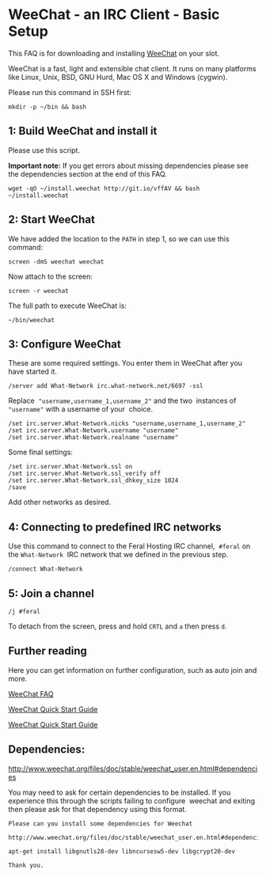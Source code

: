 WeeChat - an IRC Client - Basic Setup
=====================================

  
This FAQ is for downloading and installing [WeeChat](http://www.weechat.org/) on your slot.  
  
WeeChat is a fast, light and extensible chat client. It runs on many platforms like Linux, Unix, BSD, GNU Hurd, Mac OS X and Windows (cygwin).  
  
Please run this command in SSH first:  
  

    mkdir -p ~/bin && bash

  

1: Build WeeChat and install it
-------------------------------

  
Please use this script.  
  
**Important note:** If you get errors about missing dependencies please see the dependencies section at the end of this FAQ.  
  

    wget -qO ~/install.weechat http://git.io/vffAV && bash ~/install.weechat

  

2: Start WeeChat
----------------

  
We have added the location to the `PATH` in step 1, so we can use this command:  
  

    screen -dmS weechat weechat

  
Now attach to the screen:  
  

    screen -r weechat

  
The full path to execute WeeChat is:  
  

    ~/bin/weechat

  

3: Configure WeeChat
--------------------

  
These are some required settings. You enter them in WeeChat after you have started it.  
  

    /server add What-Network irc.what-network.net/6697 -ssl

  
Replace  `"username,username_1,username_2"` and the two  instances of `"username"` with a username of your  choice.  
  

    /set irc.server.What-Network.nicks "username,username_1,username_2"
    /set irc.server.What-Network.username "username"
    /set irc.server.What-Network.realname "username"

  
Some final settings:  
  

    /set irc.server.What-Network.ssl on
    /set irc.server.What-Network.ssl_verify off
    /set irc.server.What-Network.ssl_dhkey_size 1024
    /save

  
Add other networks as desired.  
  

4: Connecting to predefined IRC networks
----------------------------------------

  
Use this command to connect to the Feral Hosting IRC channel,  `#feral` on the `What-Network`  IRC network that we defined in the previous step.  
  

    /connect What-Network

  

5: Join a channel
-----------------

  

    /j #feral

  
To detach from the screen, press and hold `CRTL` and `a` then press `d`.  
  

Further reading
---------------

  
Here you can get information on further configuration, such as auto join and more.  
  
[WeeChat FAQ](http://www.weechat.org/files/doc/weechat_faq.en.html)  
  
[WeeChat Quick Start Guide](http://www.weechat.org/files/doc/stable/weechat_quickstart.en.html)  
  
[WeeChat Quick Start Guide](http://www.weechat.org/files/doc/stable/weechat_user.en.html)  
  
  

Dependencies:
-------------

  
<http://www.weechat.org/files/doc/stable/weechat_user.en.html#dependencies>  
  
You may need to ask for certain dependencies to be installed. If you experience this through the scripts failing to configure  weechat and exiting then please ask for that dependency using this format.  
  

    Please can you install some dependencies for Weechat

    http://www.weechat.org/files/doc/stable/weechat_user.en.html#dependencies

    apt-get install libgnutls28-dev libncursesw5-dev libgcrypt20-dev

    Thank you.

  
  

